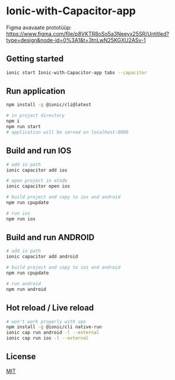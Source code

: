 # Ionic-with-Capacitor-app

Figma avavaate prototüüp: https://www.figma.com/file/p8VKTR8oSo5a3Neeyx25SR/Untitled?type=design&node-id=0%3A1&t=3tnLwN25KGXU2ASv-1

## Getting started

```bash
ionic start Ionic-with-Capacitor-app tabs --capacitor
```

## Run application

```bash
npm install -g @ionic/cli@latest

# in project directory
npm i
npm run start
# application will be served on localhost:8080
```

## Build and run IOS

```bash
# add io path
ionic capacitor add ios

# open project in xCode
ionic capacitor open ios

# build project and copy to ios and android
npm run cpupdate

# run ios
npm run ios
```

## Build and run ANDROID

```bash
# add io path
ionic capacitor add android

# build project and copy to ios and android
npm run cpupdate

# run android
npm run android
```

## Hot reload / Live reload

```bash
# won't work properly with vpn
npm install -g @ionic/cli native-run
ionic cap run android -l --external
ionic cap run ios -l --external
```

## License

[MIT](https://choosealicense.com/licenses/mit/)
